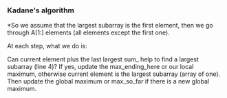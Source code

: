 ### Kadane's algorithm
*So we assume that the largest subarray is the first element, then we go through A[1:] elements (all elements except the first one).

At each step, what we do is:

Can current element plus the last largest sum_ help to find a largest subarray (line 4)?
If yes, update the max_ending_here or our local maximum, otherwise current element is the largest subarray (array of one).
Then update the global maximum or max_so_far if there is a new global maximum.
